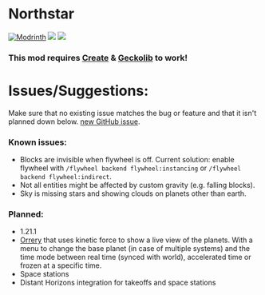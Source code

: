 # Northstar
<a href="https://modrinth.com/mod/northstar-redux"><img src="https://img.shields.io/modrinth/dt/northstar-redux?logo=modrinth&style=for-the-badge&label=downloads&color=5ca424&logoColor=5ca424" alt="Modrinth"></a>
<a href="https://discord.gg/nn96VTzeqj"><img src="https://img.shields.io/discord/1395363398102945822?style=for-the-badge&logo=discord&label=Discord"></a>
<a href="https://ko-fi.com/redstonneur1256"><img src="https://shields.io/badge/ko--fi-donate-ff5f5f?logo=ko-fi&style=for-the-badge"></a>
### This mod requires [Create](https://modrinth.com/mod/create) & [Geckolib](https://modrinth.com/mod/geckolib) to work!

# Issues/Suggestions:
Make sure that no existing issue matches the bug or feature and that it isn't planned down below. [new GitHub issue](https://github.com/Redstonneur1256/Northstar-Redux/issues/new).

### Known issues:
- Blocks are invisible when flywheel is off. Current solution: enable flywheel with `/flywheel backend flywheel:instancing` or `/flywheel backend flywheel:indirect`.
- Not all entities might be affected by custom gravity (e.g. falling blocks).
- Sky is missing stars and showing clouds on planets other than earth.

### Planned:
- 1.21.1
- [Orrery](https://en.wikipedia.org/wiki/Orrery#/media/File:Orrery_small.jpg) that uses kinetic force to show a live view of the planets. With a menu to change the base planet (in case of multiple systems) and the time mode between real time (synced with world), accelerated time or frozen at a specific time.
- Space stations
- Distant Horizons integration for takeoffs and space stations

